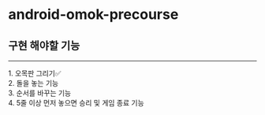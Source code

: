 # android-omok-precourse


## 구현 해야할 기능
<hr>
1. 오목판 그리기✅<br>
2. 돌을 놓는 기능<br>
3. 순서를 바꾸는 기능<br>
4. 5줄 이상 먼저 놓으면 승리 및 게임 종료 기능